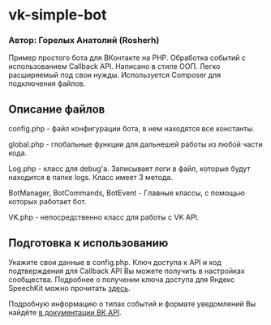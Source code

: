 # vk-simple-bot
### Автор: Горелых Анатолий (Rosherh)

Пример простого бота для ВКонтакте на PHP. Обработка событий с использованием Callback API. Написано в стиле ООП. Легко расширяемый под свои нужды. Используется Composer для подключения файлов.

## Описание файлов
config.php - файл конфигурации бота, в нем находятся все константы.

global.php - глобальные функции для дальнешей работы из любой части кода.

Log.php - класс для debug'а. Записывает логи в файл, которые будут находится в папке logs. Класс имеет 3 метода.

BotManager, BotCommands, BotEvent - Главные классы, с помощью которых работает бот.

VK.php - непосредственно класс для работы с VK API.

## Подготовка к использованию
Укажите свои данные в config.php. Ключ доступа к API и код подтверждения для Callback API Вы можете получить в настройках сообщества. Подробнее о получении ключа доступа для Яндекс SpeechKit можно прочитать [здесь](https://tech.yandex.ru/speechkit/).

Подробную информацию о типах событий и формате уведомлений Вы найдёте [в документации ВК API](https://vk.com/dev/callback_api).

